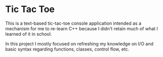 # Tic Tac Toe
This is a text-based tic-tac-toe console application intended as a mechanism for me to re-learn C++ because I didn't retain much of what I learned of it in school.

In this project I mostly focused on refreshing my knowledge on I/O and basic syntax regarding functions, classes, control flow, etc.